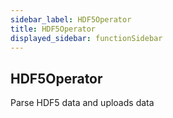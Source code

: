 ```yaml
---
sidebar_label: HDF5Operator
title: HDF5Operator
displayed_sidebar: functionSidebar
---
```


## HDF5Operator

Parse HDF5 data and uploads data


